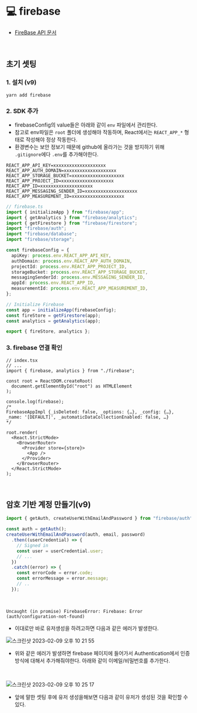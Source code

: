 # 💻 firebase

- [FireBase API 문서](https://firebase.google.com/docs/auth/web/firebaseui?hl=ko)

<br />

## 초기 셋팅

### 1. 설치 (v9)

```
yarn add firebase
```

### 2. SDK 추가

- firebaseConfig의 value들은 아래와 같이 `env` 파일에서 관리한다.
- 참고로 env파일은 `root` 폴더에 생성해야 작동하며, React에서는 `REACT_APP_*` 형태로 작성해야 정상 작동한다.
- 환경변수는 보안 정보기 때문에 github에 올라가는 것을 방지하기 위해 `.gitignore`에다 `.env`를 추가해야한다.

```
REACT_APP_API_KEY=xxxxxxxxxxxxxxxxxxxx
REACT_APP_AUTH_DOMAIN=xxxxxxxxxxxxxxxxxxxx
REACT_APP_STORAGE_BUCKET=xxxxxxxxxxxxxxxxxxxx
REACT_APP_PROJECT_ID=xxxxxxxxxxxxxxxxxxxx
REACT_APP_ID=xxxxxxxxxxxxxxxxxxxx
REACT_APP_MESSAGING_SENDER_ID=xxxxxxxxxxxxxxxxxxxx
REACT_APP_MEASUREMENT_ID=xxxxxxxxxxxxxxxxxxxx
```

```ts
// firebase.ts
import { initializeApp } from "firebase/app";
import { getAnalytics } from "firebase/analytics";
import { getFirestore } from "firebase/firestore";
import "firebase/auth";
import "firebase/database";
import "firebase/storage";

const firebaseConfig = {
  apiKey: process.env.REACT_APP_API_KEY,
  authDomain: process.env.REACT_APP_AUTH_DOMAIN,
  projectId: process.env.REACT_APP_PROJECT_ID,
  storageBucket: process.env.REACT_APP_STORAGE_BUCKET,
  messagingSenderId: process.env.MESSAGING_SENDER_ID,
  appId: process.env.REACT_APP_ID,
  measurementId: process.env.REACT_APP_MEASUREMENT_ID,
};

// Initialize Firebase
const app = initializeApp(firebaseConfig);
const fireStore = getFirestore(app);
const analytics = getAnalytics(app);

export { fireStore, analytics };
```

### 3. firebase 연결 확인

```tsx
// index.tsx
// ...
import { firebase, analytics } from "./firebase";

const root = ReactDOM.createRoot(
  document.getElementById("root") as HTMLElement
);

console.log(firebase);
/*
FirebaseAppImpl {_isDeleted: false, _options: {…}, _config: {…}, _name: '[DEFAULT]', _automaticDataCollectionEnabled: false, …}
*/

root.render(
  <React.StrictMode>
    <BrowserRouter>
      <Provider store={store}>
        <App />
      </Provider>
    </BrowserRouter>
  </React.StrictMode>
);
```

<br />

## 암호 기반 계정 만들기(v9)

```js
import { getAuth, createUserWithEmailAndPassword } from "firebase/auth";

const auth = getAuth();
createUserWithEmailAndPassword(auth, email, password)
  .then((userCredential) => {
    // Signed in
    const user = userCredential.user;
    // ...
  })
  .catch((error) => {
    const errorCode = error.code;
    const errorMessage = error.message;
    // ..
  });
```

<br />

```
Uncaught (in promise) FirebaseError: Firebase: Error (auth/configuration-not-found)
```

- 이대로만 바로 유저생성을 하려고하면 다음과 같은 에러가 발생한다.

![스크린샷 2023-02-09 오후 10 21 55](https://user-images.githubusercontent.com/64779472/217824297-d62560d9-8658-4d8b-be2a-66db444e8621.png)

- 위와 같은 에러가 발생하면 firebase 페이지에 들어가서 Authentication에서 인증 방식에 대해서 추가해줘야한다. 아래와 같이 이메일/비밀번호를 추가한다.

<br />

![스크린샷 2023-02-09 오후 10 25 17](https://user-images.githubusercontent.com/64779472/217825052-ebcbf031-01a4-4f2b-b97f-c9655c355b14.png)

- 앞에 말한 셋팅 후에 유저 생성을해보면 다음과 같이 유저가 생성된 것을 확인할 수 있다.

<br />
